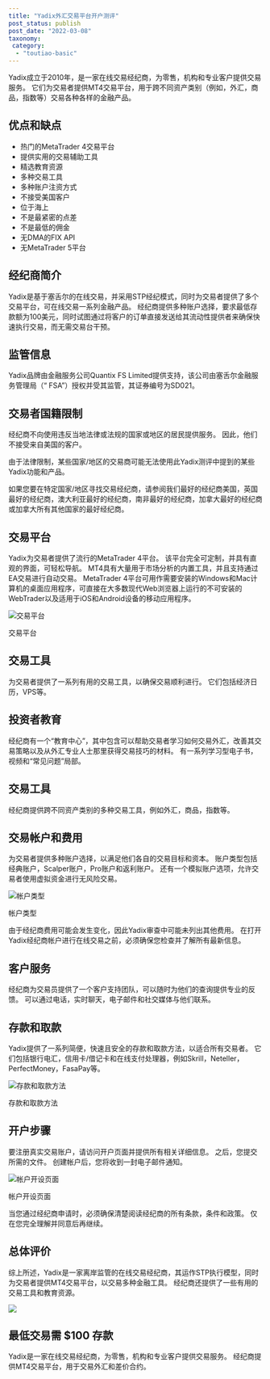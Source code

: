 ```yaml
---
title: "Yadix外汇交易平台开户测评"
post_status: publish
post_date: "2022-03-08"
taxonomy:
 category: 
  - "toutiao-basic"
---
```


Yadix成立于2010年，是一家在线交易经纪商，为零售，机构和专业客户提供交易服务。 它们为交易者提供MT4交易平台，用于跨不同资产类别（例如，外汇，商品，指数等）交易各种各样的金融产品。

## 优点和缺点
- 热门的MetaTrader 4交易平台
- 提供实用的交易辅助工具
- 精选教育资源
- 多种交易工具
- 多种账户注资方式
- 不接受美国客户
- 位于海上
- 不是最紧密的点差
- 不是最低的佣金
- 无DMA的FIX API
- 无MetaTrader 5平台


## 经纪商简介

Yadix是基于塞舌尔的在线交易，并采用STP经纪模式，同时为交易者提供了多个交易平台，可在线交易一系列金融产品。 经纪商提供多种账户选择，要求最低存款额为100美元，同时试图通过将客户的订单直接发送给其流动性提供者来确保快速执行交易，而无需交易台干预。

## 监管信息

Yadix品牌由金融服务公司Quantix FS Limited提供支持，该公司由塞舌尔金融服务管理局（“ FSA”）授权并受其监管，其证券编号为SD021。

## 交易者国籍限制

经纪商不向使用违反当地法律或法规的国家或地区的居民提供服务。 因此，他们不接受来自美国的客户。

由于法律限制，某些国家/地区的交易商可能无法使用此Yadix测评中提到的某些Yadix功能和产品。

如果您要在特定国家/地区寻找交易经纪商，请参阅我们最好的经纪商美国，英国最好的经纪商，澳大利亚最好的经纪商，南非最好的经纪商，加拿大最好的经纪商或加拿大所有其他国家的最好经纪商。

## 交易平台

Yadix为交易者提供了流行的MetaTrader 4平台。 该平台完全可定制，并具有直观的界面，可轻松导航。 MT4具有大量用于市场分析的内置工具，并且支持通过EA交易进行自动交易。 MetaTrader 4平台可用作需要安装的Windows和Mac计算机的桌面应用程序，可直接在大多数现代Web浏览器上运行的不可安装的WebTrader以及适用于iOS和Android设备的移动应用程序。

![交易平台](https://cdn.fendou.la/funstoutiao/2020/11/Yadix-Review-Trading-Platform.jpg "交易平台")

交易平台

## 交易工具

为交易者提供了一系列有用的交易工具，以确保交易顺利进行。 它们包括经济日历，VPS等。

## 投资者教育

经纪商有一个“教育中心”，其中包含可以帮助交易者学习如何交易外汇，改善其交易策略以及从外汇专业人士那里获得交易技巧的材料。 有一系列学习型电子书，视频和“常见问题”局部。

## 交易工具

经纪商提供跨不同资产类别的多种交易工具，例如外汇，商品，指数等。

## 交易帐户和费用

为交易者提供多种账户选择，以满足他们各自的交易目标和资本。 账户类型包括经典账户，Scalper账户，Pro账户和返利账户。 还有一个模拟账户选项，允许交易者使用虚拟资金进行无风险交易。

![帐户类型](https://cdn.fendou.la/funstoutiao/2020/11/Yadix-Review-Account-Types.jpg "帐户类型")

帐户类型

由于经纪商费用可能会发生变化，因此Yadix审查中可能未列出其他费用。 在打开Yadix经纪商帐户进行在线交易之前，必须确保您检查并了解所有最新信息。

## 客户服务

经纪商为交易员提供了一个客户支持团队，可以随时为他们的查询提供专业的反馈。 可以通过电话，实时聊天，电子邮件和社交媒体与他们联系。

## 存款和取款

Yadix提供了一系列简便，快速且安全的存款和取款方法，以适合所有交易者。 它们包括银行电汇，信用卡/借记卡和在线支付处理器，例如Skrill，Neteller，PerfectMoney，FasaPay等。

![存款和取款方法](https://cdn.fendou.la/funstoutiao/2020/11/Yadix-Review-Deposit-and-Withdrawal-Methods-1024x103.jpg "存款和取款方法")

存款和取款方法

## 开户步骤

要注册真实交易账户，请访问开户页面并提供所有相关详细信息。 之后，您提交所需的文件。 创建帐户后，您将收到一封电子邮件通知。

![帐户开设页面](https://cdn.fendou.la/funstoutiao/2020/11/Yadix-Review-Account-Opening-Page-471x1024.jpg "帐户开设页面")

帐户开设页面

当您通过经纪商申请时，必须确保清楚阅读经纪商的所有条款，条件和政策。 仅在您完全理解并同意后再继续。

## 总体评价

综上所述，Yadix是一家离岸监管的在线交易经纪商，其运作STP执行模型，同时为交易者提供MT4交易平台，以交易多种金融工具。 经纪商还提供了一些有用的交易工具和教育资源。

![](https://cdn.fendou.la/funstoutiao/2020/11/Yadix-Logo.png)

## 最低交易需 $100 存款

Yadix是一家在线交易经纪商，为零售，机构和专业客户提供交易服务。 经纪商提供MT4交易平台，用于交易外汇和差价合约。
